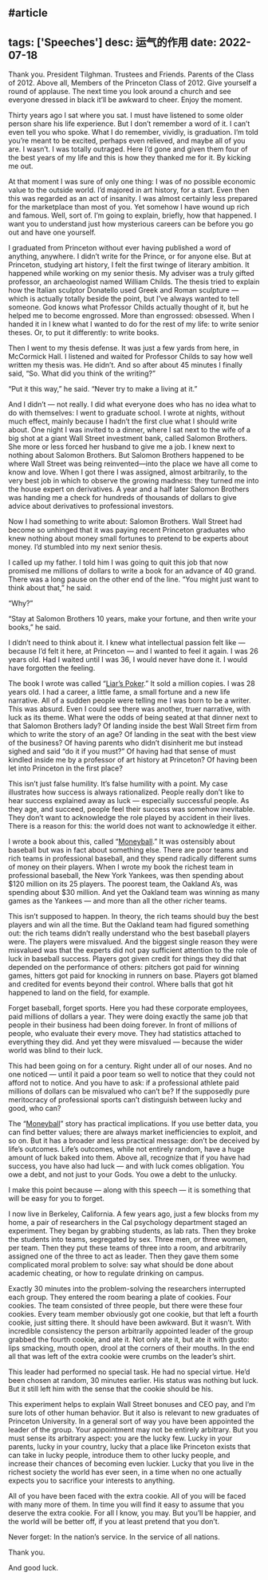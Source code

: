 #article
---
tags: ['Speeches']
desc: 运气的作用
date: 2022-07-18
---

Thank you. President Tilghman. Trustees and Friends. Parents of the Class of 2012. Above all, Members of the Princeton Class of 2012. Give yourself a round of applause. The next time you look around a church and see everyone dressed in black it’ll be awkward to cheer. Enjoy the moment.

Thirty years ago I sat where you sat. I must have listened to some older person share his life experience. But I don’t remember a word of it. I can’t even tell you who spoke. What I do remember, vividly, is graduation. I’m told you’re meant to be excited, perhaps even relieved, and maybe all of you are. I wasn’t. I was totally outraged. Here I’d gone and given them four of the best years of my life and this is how they thanked me for it. By kicking me out.

At that moment I was sure of only one thing: I was of no possible economic value to the outside world. I’d majored in art history, for a start. Even then this was regarded as an act of insanity. I was almost certainly less prepared for the marketplace than most of you. Yet somehow I have wound up rich and famous. Well, sort of. I’m going to explain, briefly, how that happened. I want you to understand just how mysterious careers can be before you go out and have one yourself.

I graduated from Princeton without ever having published a word of anything, anywhere. I didn’t write for the Prince, or for anyone else. But at Princeton, studying art history, I felt the first twinge of literary ambition. It happened while working on my senior thesis. My adviser was a truly gifted professor, an archaeologist named William Childs. The thesis tried to explain how the Italian sculptor Donatello used Greek and Roman sculpture — which is actually totally beside the point, but I’ve always wanted to tell someone. God knows what Professor Childs actually thought of it, but he helped me to become engrossed. More than engrossed: obsessed. When I handed it in I knew what I wanted to do for the rest of my life: to write senior theses. Or, to put it differently: to write books.

Then I went to my thesis defense. It was just a few yards from here, in McCormick Hall. I listened and waited for Professor Childs to say how well written my thesis was. He didn’t. And so after about 45 minutes I finally said, “So. What did you think of the writing?”

“Put it this way,” he said. “Never try to make a living at it.”

And I didn’t — not really. I did what everyone does who has no idea what to do with themselves: I went to graduate school. I wrote at nights, without much effect, mainly because I hadn’t the first clue what I should write about. One night I was invited to a dinner, where I sat next to the wife of a big shot at a giant Wall Street investment bank, called Salomon Brothers. She more or less forced her husband to give me a job. I knew next to nothing about Salomon Brothers. But Salomon Brothers happened to be where Wall Street was being reinvented—into the place we have all come to know and love. When I got there I was assigned, almost arbitrarily, to the very best job in which to observe the growing madness: they turned me into the house expert on derivatives. A year and a half later Salomon Brothers was handing me a check for hundreds of thousands of dollars to give advice about derivatives to professional investors.

Now I had something to write about: Salomon Brothers. Wall Street had become so unhinged that it was paying recent Princeton graduates who knew nothing about money small fortunes to pretend to be experts about money. I’d stumbled into my next senior thesis.

I called up my father. I told him I was going to quit this job that now promised me millions of dollars to write a book for an advance of 40 grand. There was a long pause on the other end of the line. “You might just want to think about that,” he said.

“Why?”

“Stay at Salomon Brothers 10 years, make your fortune, and then write your books,” he said.

I didn’t need to think about it. I knew what intellectual passion felt like — because I’d felt it here, at Princeton — and I wanted to feel it again. I was 26 years old. Had I waited until I was 36, I would never have done it. I would have forgotten the feeling.

The book I wrote was called “[Liar’s Poker](http://www.amazon.com/gp/product/039333869X/ref=as_li_qf_sp_asin_il_tl?ie=UTF8&tag=farnamstreet-20&linkCode=as2&camp=1789&creative=9325&creativeASIN=039333869X).” It sold a million copies. I was 28 years old. I had a career, a little fame, a small fortune and a new life narrative. All of a sudden people were telling me I was born to be a writer. This was absurd. Even I could see there was another, truer narrative, with luck as its theme. What were the odds of being seated at that dinner next to that Salomon Brothers lady? Of landing inside the best Wall Street firm from which to write the story of an age? Of landing in the seat with the best view of the business? Of having parents who didn’t disinherit me but instead sighed and said “do it if you must?” Of having had that sense of must kindled inside me by a professor of art history at Princeton? Of having been let into Princeton in the first place?

This isn’t just false humility. It’s false humility with a point. My case illustrates how success is always rationalized. People really don’t like to hear success explained away as luck — especially successful people. As they age, and succeed, people feel their success was somehow inevitable. They don’t want to acknowledge the role played by accident in their lives. There is a reason for this: the world does not want to acknowledge it either.

I wrote a book about this, called “[Moneyball](http://www.amazon.com/gp/product/0393338398/ref=as_li_qf_sp_asin_il_tl?ie=UTF8&tag=farnamstreet-20&linkCode=as2&camp=1789&creative=9325&creativeASIN=0393338398).” It was ostensibly about baseball but was in fact about something else. There are poor teams and rich teams in professional baseball, and they spend radically different sums of money on their players. When I wrote my book the richest team in professional baseball, the New York Yankees, was then spending about $120 million on its 25 players. The poorest team, the Oakland A’s, was spending about $30 million. And yet the Oakland team was winning as many games as the Yankees — and more than all the other richer teams.

This isn’t supposed to happen. In theory, the rich teams should buy the best players and win all the time. But the Oakland team had figured something out: the rich teams didn’t really understand who the best baseball players were. The players were misvalued. And the biggest single reason they were misvalued was that the experts did not pay sufficient attention to the role of luck in baseball success. Players got given credit for things they did that depended on the performance of others: pitchers got paid for winning games, hitters got paid for knocking in runners on base. Players got blamed and credited for events beyond their control. Where balls that got hit happened to land on the field, for example.

Forget baseball, forget sports. Here you had these corporate employees, paid millions of dollars a year. They were doing exactly the same job that people in their business had been doing forever. In front of millions of people, who evaluate their every move. They had statistics attached to everything they did. And yet they were misvalued — because the wider world was blind to their luck.

This had been going on for a century. Right under all of our noses. And no one noticed — until it paid a poor team so well to notice that they could not afford not to notice. And you have to ask: if a professional athlete paid millions of dollars can be misvalued who can’t be? If the supposedly pure meritocracy of professional sports can’t distinguish between lucky and good, who can?

The “[Moneyball](http://www.amazon.com/gp/product/0393338398/ref=as_li_qf_sp_asin_il_tl?ie=UTF8&tag=farnamstreet-20&linkCode=as2&camp=1789&creative=9325&creativeASIN=0393338398)” story has practical implications. If you use better data, you can find better values; there are always market inefficiencies to exploit, and so on. But it has a broader and less practical message: don’t be deceived by life’s outcomes. Life’s outcomes, while not entirely random, have a huge amount of luck baked into them. Above all, recognize that if you have had success, you have also had luck — and with luck comes obligation. You owe a debt, and not just to your Gods. You owe a debt to the unlucky.

I make this point because — along with this speech — it is something that will be easy for you to forget.

I now live in Berkeley, California. A few years ago, just a few blocks from my home, a pair of researchers in the Cal psychology department staged an experiment. They began by grabbing students, as lab rats. Then they broke the students into teams, segregated by sex. Three men, or three women, per team. Then they put these teams of three into a room, and arbitrarily assigned one of the three to act as leader. Then they gave them some complicated moral problem to solve: say what should be done about academic cheating, or how to regulate drinking on campus.

Exactly 30 minutes into the problem-solving the researchers interrupted each group. They entered the room bearing a plate of cookies. Four cookies. The team consisted of three people, but there were these four cookies. Every team member obviously got one cookie, but that left a fourth cookie, just sitting there. It should have been awkward. But it wasn’t. With incredible consistency the person arbitrarily appointed leader of the group grabbed the fourth cookie, and ate it. Not only ate it, but ate it with gusto: lips smacking, mouth open, drool at the corners of their mouths. In the end all that was left of the extra cookie were crumbs on the leader’s shirt.

This leader had performed no special task. He had no special virtue. He’d been chosen at random, 30 minutes earlier. His status was nothing but luck. But it still left him with the sense that the cookie should be his.

This experiment helps to explain Wall Street bonuses and CEO pay, and I’m sure lots of other human behavior. But it also is relevant to new graduates of Princeton University. In a general sort of way you have been appointed the leader of the group. Your appointment may not be entirely arbitrary. But you must sense its arbitrary aspect: you are the lucky few. Lucky in your parents, lucky in your country, lucky that a place like Princeton exists that can take in lucky people, introduce them to other lucky people, and increase their chances of becoming even luckier. Lucky that you live in the richest society the world has ever seen, in a time when no one actually expects you to sacrifice your interests to anything.

All of you have been faced with the extra cookie. All of you will be faced with many more of them. In time you will find it easy to assume that you deserve the extra cookie. For all I know, you may. But you’ll be happier, and the world will be better off, if you at least pretend that you don’t.

Never forget: In the nation’s service. In the service of all nations.

Thank you.

And good luck.